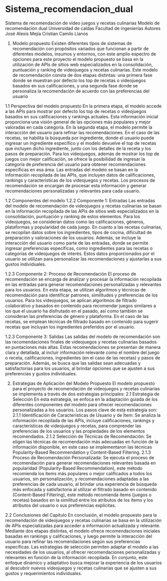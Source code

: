 # Sistema_recomendacion_dual
Sistema de recomendacion de video juegos y recetas culinarias
Modelo de recomendación dual
Universidad de caldas
Facultad de ingenierías
Autores
José Alexis Mejía
Cristian Camilo Llanos
 
1. Modelo propuesto
Existen diferentes tipos de sistemas de recomendación con propósitos variados que funcionan a partir de diferentes modelos, insumos y entornos, con este amplio espectro de opciones para este proyecto el modelo propuesto se basa en la utilización de APIs de sitios web especializados en la consolidación, puntuación y ranking de videojuegos y recetas culinarias. Este modelo de recomendación consta de dos etapas distintas: una primera fase donde se muestran por defecto los top de recetas o videojuegos basados en sus calificaciones, y una segunda fase donde se personaliza la recomendación de acuerdo con las preferencias del usuario

1.1 Perspectiva del modelo propuesto
En la primera etapa, el modelo accede a las APIs para mostrar por defecto los top de recetas o videojuegos basados en sus calificaciones y rankings actuales. Esta información inicial proporciona una visión general de las opciones más populares y mejor valoradas en cada categoría.
En la segunda etapa, el modelo permite la interacción del usuario para refinar las recomendaciones. En el caso de las recetas, se habilita la búsqueda por ingrediente, donde el usuario puede ingresar un ingrediente específico y el modelo devuelve el top de recetas que incluyen dicho ingrediente, junto con los detalles de la receta y los pasos de preparación. Para los videojuegos, además de mostrar los top de juegos con mejor calificación, se ofrece la posibilidad de ingresar la categoría de preferencia del usuario para obtener recomendaciones específicas en esa área.
Las entradas del modelo se basan en la información recopilada de las APIs, que incluyen datos de calificaciones, rankings y características de los videojuegos y recetas. Los procesos de recomendación se encargan de procesar esta información y generar recomendaciones personalizadas y relevantes para cada usuario.

1.2 Componentes del modelo
1.2.2 Componente 1: Entradas
Las entradas del modelo de recomendación de videojuegos y recetas culinarias se basan en la información recopilada de las APIs de sitios web especializados en la consolidación, puntuación y ranking de estos elementos. Para los videojuegos, se consideran datos como las calificaciones, géneros, plataformas y popularidad de cada juego. En cuanto a las recetas culinarias, se recopilan datos sobre los ingredientes, tipos de cocina, dificultad de preparación y valoraciones de los usuarios.
Además, se incluye la interacción del usuario como parte de las entradas, donde se permite ingresar preferencias específicas, como ingredientes para las recetas o categorías de videojuegos de interés. Estos datos proporcionados por el usuario se utilizan para personalizar las recomendaciones y ajustarlas a sus gustos individuales.

1.2.3 Componente 2: Proceso de Recomendación
El proceso de recomendación se encarga de analizar y procesar la información recopilada en las entradas para generar recomendaciones personalizadas y relevantes para los usuarios. En esta etapa, se utilizan algoritmos y técnicas de recomendación para identificar patrones, similitudes y preferencias de los usuarios.
Para los videojuegos, se aplican algoritmos de filtrado colaborativo y basados en contenido para recomendar juegos similares a los que el usuario ha disfrutado en el pasado, así como también se consideran las preferencias de género y plataforma. En el caso de las recetas, se emplean técnicas de filtrado basado en contenido para sugerir recetas que incluyan los ingredientes preferidos por el usuario.

1.2.3 Componente 3: Salidas
Las salidas del modelo de recomendación son las recomendaciones finales de videojuegos y recetas culinarias basados en puntaciones más altas. Estas recomendaciones se presentan de manera clara y detallada, al incluir información relevante como el nombre del juego o receta, calificaciones, ingredientes (en el caso de las recetas) y pasos de preparación. Además, se busca que las salidas sean adecuadas y satisfactorias para los usuarios, al brindar opciones que se ajusten a sus preferencias y gustos individuales. 

2. Estrategias de Aplicación del Modelo Propuesto
El modelo propuesto para el proyecto de recomendación de videojuegos y recetas culinarias se implementa a través de dos estrategias principales:
2.1 Estrategia de Selección
En esta estrategia, se enfoca en la adaptación guiada de los diferentes componentes del modelo para ofrecer recomendaciones personalizadas a los usuarios. Los pasos clave de esta estrategia son:
2.1.1 Identificación de Características de Usuario y de Ítem: Se analiza la información recopilada de las APIs, incluye calificaciones, rankings y características de videojuegos y recetas, para comprender las preferencias de los usuarios y las propiedades de los elementos recomendados.
2.1.2 Selección de Técnicas de Recomendación: Se eligen las técnicas de recomendación más adecuadas en función de la información disponible, en este caso se implementaron las técnicas Popularity-Based Recommendation y Content-Based Filtering.
2.1.3 Proceso de Recomendación Personalizada: Se ejecuta el proceso de recomendación para generar recomendaciones relevantes basada en popularidad (Popularity-Based Recommendation), este método recomienda los ítems más populares o mejor calificados a todos los usuarios, sin personalización, y recomendaciones adaptadas a las preferencias de cada usuario, al brindar una experiencia de búsqueda más enfocada y satisfactoria al utilizar el filtrado basado en contenido (Content-Based Filtering), este método recomienda ítems (juegos o recetas) basados en la similitud entre los atributos de los ítems y los atributos del usuario o sus preferencias explícitas.

2.2 Conclusiones del Capítulo
En conclusión, el modelo propuesto para la recomendación de videojuegos y recetas culinarias se basa en la utilización de APIs especializadas para acceder a información actualizada y relevante. Mediante dos etapas distintas, el modelo ofrece recomendaciones iniciales basadas en rankings y calificaciones, y luego permite la interacción del usuario para refinar las recomendaciones según sus preferencias específicas.
Las estrategias de selección permiten adaptar el modelo a las necesidades de los usuarios, al ofrecer recomendaciones personalizadas y relevantes en función de la información recopilada. En conjunto, este enfoque dinámico y adaptativo busca mejorar la experiencia de los usuarios al descubrir nuevos videojuegos y recetas culinarias que se ajusten a sus gustos y requerimientos individuales.
